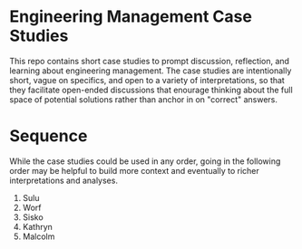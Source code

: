 # Engineering Management Case Studies
This repo contains short case studies to prompt discussion, reflection, and learning about engineering management. The case studies are intentionally short, vague on specifics, and open to a variety of interpretations, so that they facilitate open-ended discussions that enourage thinking about the full space of potential solutions rather than anchor in on "correct" answers.

# Sequence
While the case studies could be used in any order, going in the following order may be helpful to build more context and eventually to richer interpretations and analyses.
1. Sulu
2. Worf
3. Sisko
4. Kathryn
5. Malcolm
